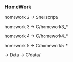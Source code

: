### HomeWork

homework 2 -> Shellscript/

homework 3 -> C/homework3_*

homework 4 -> C/homework4_*

homework 5 -> C/homework5_*

 -> Data -> C/data/
